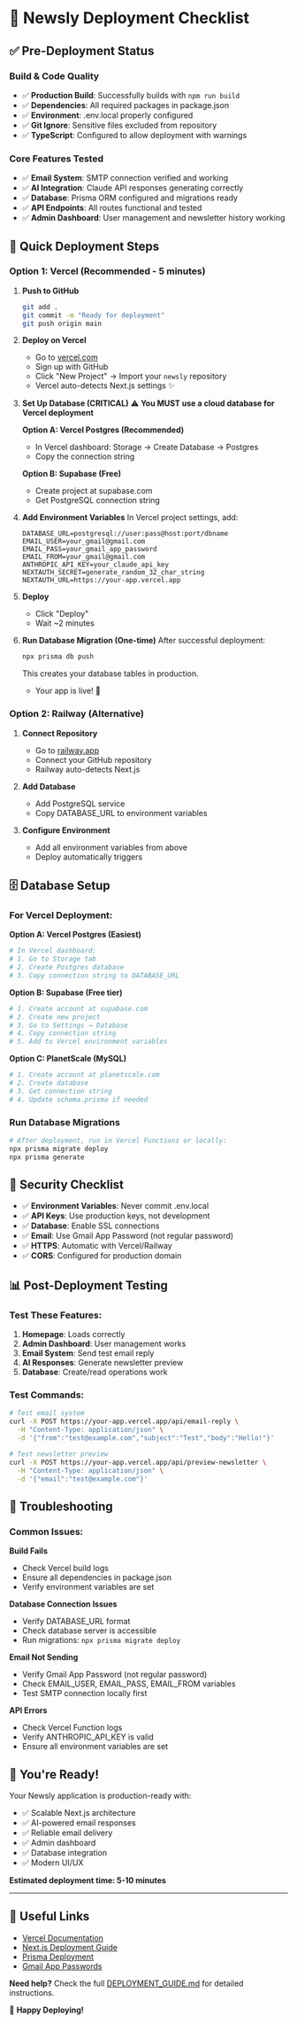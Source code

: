 # 🚀 Newsly Deployment Checklist

## ✅ Pre-Deployment Status

### Build & Code Quality
- ✅ **Production Build**: Successfully builds with `npm run build`
- ✅ **Dependencies**: All required packages in package.json
- ✅ **Environment**: .env.local properly configured
- ✅ **Git Ignore**: Sensitive files excluded from repository
- ✅ **TypeScript**: Configured to allow deployment with warnings

### Core Features Tested
- ✅ **Email System**: SMTP connection verified and working
- ✅ **AI Integration**: Claude API responses generating correctly
- ✅ **Database**: Prisma ORM configured and migrations ready
- ✅ **API Endpoints**: All routes functional and tested
- ✅ **Admin Dashboard**: User management and newsletter history working

## 🎯 Quick Deployment Steps

### Option 1: Vercel (Recommended - 5 minutes)

1. **Push to GitHub**
   ```bash
   git add .
   git commit -m "Ready for deployment"
   git push origin main
   ```

2. **Deploy on Vercel**
   - Go to [vercel.com](https://vercel.com)
   - Sign up with GitHub
   - Click "New Project" → Import your `newsly` repository
   - Vercel auto-detects Next.js settings ✨

3. **Set Up Database (CRITICAL)**
   ⚠️ **You MUST use a cloud database for Vercel deployment**
   
   **Option A: Vercel Postgres (Recommended)**
   - In Vercel dashboard: Storage → Create Database → Postgres
   - Copy the connection string
   
   **Option B: Supabase (Free)**
   - Create project at supabase.com
   - Get PostgreSQL connection string

4. **Add Environment Variables**
   In Vercel project settings, add:
   ```
   DATABASE_URL=postgresql://user:pass@host:port/dbname
   EMAIL_USER=your_gmail@gmail.com
   EMAIL_PASS=your_gmail_app_password
   EMAIL_FROM=your_gmail@gmail.com
   ANTHROPIC_API_KEY=your_claude_api_key  
   NEXTAUTH_SECRET=generate_random_32_char_string
   NEXTAUTH_URL=https://your-app.vercel.app
   ```

5. **Deploy**
   - Click "Deploy"
   - Wait ~2 minutes

6. **Run Database Migration (One-time)**
   After successful deployment:
   ```bash
   npx prisma db push
   ```
   This creates your database tables in production.
   - Your app is live! 🎉

### Option 2: Railway (Alternative)

1. **Connect Repository**
   - Go to [railway.app](https://railway.app)
   - Connect your GitHub repository
   - Railway auto-detects Next.js

2. **Add Database**
   - Add PostgreSQL service
   - Copy DATABASE_URL to environment variables

3. **Configure Environment**
   - Add all environment variables from above
   - Deploy automatically triggers

## 🗄️ Database Setup

### For Vercel Deployment:

**Option A: Vercel Postgres (Easiest)**
```bash
# In Vercel dashboard:
# 1. Go to Storage tab
# 2. Create Postgres database
# 3. Copy connection string to DATABASE_URL
```

**Option B: Supabase (Free tier)**
```bash
# 1. Create account at supabase.com
# 2. Create new project
# 3. Go to Settings → Database
# 4. Copy connection string
# 5. Add to Vercel environment variables
```

**Option C: PlanetScale (MySQL)**
```bash
# 1. Create account at planetscale.com
# 2. Create database
# 3. Get connection string
# 4. Update schema.prisma if needed
```

### Run Database Migrations
```bash
# After deployment, run in Vercel Functions or locally:
npx prisma migrate deploy
npx prisma generate
```

## 🔐 Security Checklist

- ✅ **Environment Variables**: Never commit .env.local
- ✅ **API Keys**: Use production keys, not development
- ✅ **Database**: Enable SSL connections
- ✅ **Email**: Use Gmail App Password (not regular password)
- ✅ **HTTPS**: Automatic with Vercel/Railway
- ✅ **CORS**: Configured for production domain

## 📊 Post-Deployment Testing

### Test These Features:
1. **Homepage**: Loads correctly
2. **Admin Dashboard**: User management works
3. **Email System**: Send test email reply
4. **AI Responses**: Generate newsletter preview
5. **Database**: Create/read operations work

### Test Commands:
```bash
# Test email system
curl -X POST https://your-app.vercel.app/api/email-reply \
  -H "Content-Type: application/json" \
  -d '{"from":"test@example.com","subject":"Test","body":"Hello!"}'

# Test newsletter preview
curl -X POST https://your-app.vercel.app/api/preview-newsletter \
  -H "Content-Type: application/json" \
  -d '{"email":"test@example.com"}'
```

## 🚨 Troubleshooting

### Common Issues:

**Build Fails**
- Check Vercel build logs
- Ensure all dependencies in package.json
- Verify environment variables are set

**Database Connection Issues**
- Verify DATABASE_URL format
- Check database server is accessible
- Run migrations: `npx prisma migrate deploy`

**Email Not Sending**
- Verify Gmail App Password (not regular password)
- Check EMAIL_USER, EMAIL_PASS, EMAIL_FROM variables
- Test SMTP connection locally first

**API Errors**
- Check Vercel Function logs
- Verify ANTHROPIC_API_KEY is valid
- Ensure all environment variables are set

## 🎉 You're Ready!

Your Newsly application is production-ready with:
- ✅ Scalable Next.js architecture
- ✅ AI-powered email responses
- ✅ Reliable email delivery
- ✅ Admin dashboard
- ✅ Database integration
- ✅ Modern UI/UX

**Estimated deployment time: 5-10 minutes**

---

## 🔗 Useful Links

- [Vercel Documentation](https://vercel.com/docs)
- [Next.js Deployment Guide](https://nextjs.org/docs/deployment)
- [Prisma Deployment](https://www.prisma.io/docs/guides/deployment)
- [Gmail App Passwords](https://support.google.com/accounts/answer/185833)

**Need help?** Check the full [DEPLOYMENT_GUIDE.md](./DEPLOYMENT_GUIDE.md) for detailed instructions.

🚀 **Happy Deploying!**